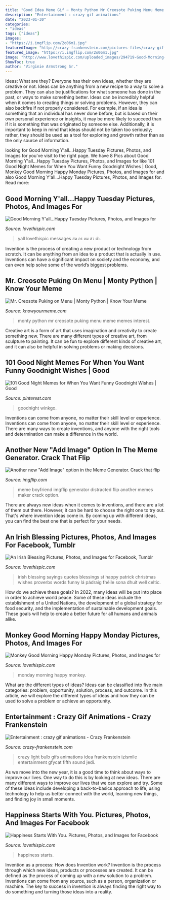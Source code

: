 ```yaml
---
title: "Good Idea Meme Gif ~ Monty Python Mr Creosote Puking Menu Meme Memes Interest"
description: "Entertainment : crazy gif animations"
date: "2023-01-30"
categories:
- "ideas"
tags: ["ideas"]
images:
- "https://i.imgflip.com/2o06m1.jpg"
featuredImage: "http://crazy-frankenstein.com/pictures-files/crazy-gif-animations/jedibulb.gif"
featured_image: "https://i.imgflip.com/2o06m1.jpg"
image: "http://www.lovethispic.com/uploaded_images/294719-Good-Morning-Y-all...happy-Tuesday.jpg"
ShowToc: true
author: "Virginie Armstrong Sr."
---
```



Ideas: What are they?
Everyone has their own ideas, whether they are creative or not. Ideas can be anything from a new recipe to a way to solve a problem. They can also be justifications for what someone has done in the past, or ways to make something better. 
Ideas can be incredibly helpful when it comes to creating things or solving problems. However, they can also backfire if not properly considered. For example, if an idea is something that an individual has never done before, but is based on their own personal experience or insights, it may be more likely to succeed than if it is something that was originated by someone else. Additionally, it is important to keep in mind that ideas should not be taken too seriously; rather, they should be used as a tool for exploring and growth rather than as the only source of information.

	

		
looking for Good Morning Y&#039;all...Happy Tuesday Pictures, Photos, and Images for you've visit to the right page. We have 8 Pics about Good Morning Y&#039;all...Happy Tuesday Pictures, Photos, and Images for like 101 Good Night Memes for When You Want Funny Goodnight Wishes | Good, Monkey Good Morning Happy Monday Pictures, Photos, and Images for and also Good Morning Y&#039;all...Happy Tuesday Pictures, Photos, and Images for. Read more:
		
    
## Good Morning Y&#039;all...Happy Tuesday Pictures, Photos, And Images For

<img loading=lazy src="http://www.lovethispic.com/uploaded_images/294719-Good-Morning-Y-all...happy-Tuesday.jpg" onerror="this.onerror=null;this.src='https://tse1.mm.bing.net/th?id=OIP.KWXyvb5h_UX-R6-pM0xwfgHaHa&amp;pid=15.1';" alt="Good Morning Y&#039;all...Happy Tuesday Pictures, Photos, and Images for">

_Source: lovethispic.com_

>yall lovethispic messages สด อร คม สว คำ. 

	

Invention is the process of creating a new product or technology from scratch. It can be anything from an idea to a product that is actually in use. Inventions can have a significant impact on society and the economy, and can even help solve some of the world’s biggest problems.

    
## Mr. Creosote Puking On Menu | Monty Python | Know Your Meme

<img loading=lazy src="http://i0.kym-cdn.com/photos/images/facebook/000/529/353/ed0.jpg" onerror="this.onerror=null;this.src='https://tse1.mm.bing.net/th?id=OIP.FFYOCpDJmqd6QLqtulVUNwHaEL&amp;pid=15.1';" alt="Mr. Creosote Puking on Menu | Monty Python | Know Your Meme">

_Source: knowyourmeme.com_

>monty python mr creosote puking menu meme memes interest. 

	

Creative art is a form of art that uses imagination and creativity to create something new. There are many different types of creative art, from sculpture to painting. It can be fun to explore different kinds of creative art, and it can also be helpful in solving problems or making decisions.

    
## 101 Good Night Memes For When You Want Funny Goodnight Wishes | Good

<img loading=lazy src="https://i.pinimg.com/736x/e5/d8/ed/e5d8eda450bfef9ed4cdff7ab3c12660.jpg" onerror="this.onerror=null;this.src='https://tse2.mm.bing.net/th?id=OIP.BqCUVtE3kBKIQzF-p8frYgHaLc&amp;pid=15.1';" alt="101 Good Night Memes for When You Want Funny Goodnight Wishes | Good">

_Source: pinterest.com_

>goodnight winkgo. 

	

Inventions can come from anyone, no matter their skill level or experience.
Inventions can come from anyone, no matter their skill level or experience. There are many ways to create inventions, and anyone with the right tools and determination can make a difference in the world.

    
## Another New &quot;Add Image&quot; Option In The Meme Generator. Crack That Flip

<img loading=lazy src="https://i.imgflip.com/2o06m1.jpg" onerror="this.onerror=null;this.src='https://tse4.mm.bing.net/th?id=OIP.CFIa-5a21-nhymVr5y6VYQHaLH&amp;pid=15.1';" alt="Another new &quot;Add Image&quot; option in the Meme Generator. Crack that flip">

_Source: imgflip.com_

>meme boyfriend imgflip generator distracted flip another memes maker crack option. 

	

There are always new ideas when it comes to inventions, and there are a lot of them out there. However, it can be hard to choose the right one to try out. That's where invention ideas come in. By coming up with different ideas, you can find the best one that is perfect for your needs.

    
## An Irish Blessing Pictures, Photos, And Images For Facebook, Tumblr

<img loading=lazy src="https://s-media-cache-ak0.pinimg.com/originals/8c/54/d8/8c54d8e00b7dc6dba241b2dba2a34344.jpg" onerror="this.onerror=null;this.src='https://tse4.mm.bing.net/th?id=OIP.rO4zW4-4eL5Q-HwDU_XdIwHaOk&amp;pid=15.1';" alt="An Irish Blessing Pictures, Photos, and Images for Facebook, Tumblr">

_Source: lovethispic.com_

>irish blessing sayings quotes blessings st happy patrick christmas wishes proverbs words funny lá pádraig fhéile sona dhuit well celtic. 

	

How do we achieve these goals?
In 2022, many ideas will be put into place in order to achieve world peace. Some of these ideas include the establishment of a United Nations, the development of a global strategy for food security, and the implementation of sustainable development goals. These goals will help to create a better future for all humans and animals alike.

    
## Monkey Good Morning Happy Monday Pictures, Photos, And Images For

<img loading=lazy src="http://www.lovethispic.com/uploaded_images/340942-Monkey-Good-Morning-Happy-Monday.jpg" onerror="this.onerror=null;this.src='https://tse4.mm.bing.net/th?id=OIP.ZV3wG2W1gAEoP3oXBhsj_QHaKP&amp;pid=15.1';" alt="Monkey Good Morning Happy Monday Pictures, Photos, and Images for">

_Source: lovethispic.com_

>monday morning happy monkey. 

	

What are the different types of ideas?
Ideas can be classified into five main categories: problem, opportunity, solution, process, and outcome. In this article, we will explore the different types of ideas and how they can be used to solve a problem or achieve an opportunity.

    
## Entertainment : Crazy Gif Animations - Crazy Frankenstein

<img loading=lazy src="http://crazy-frankenstein.com/pictures-files/crazy-gif-animations/jedibulb.gif" onerror="this.onerror=null;this.src='https://tse1.mm.bing.net/th?id=OIP.C_4sZLWGK_SI3wwpRi5E-wHaLH&amp;pid=15.1';" alt="Entertainment : crazy gif animations - Crazy Frankenstein">

_Source: crazy-frankenstein.com_

>crazy light bulb gifs animations idea frankenstein izismile entertainment gfycat fifth sound jedi. 

	

As we move into the new year, it is a good time to think about ways to improve our lives. One way to do this is by looking at new ideas. There are many different ways to improve our lives that we can explore and try. Some of these ideas include developing a back-to-basics approach to life, using technology to help us better connect with the world, learning new things, and finding joy in small moments.

    
## Happiness Starts With You. Pictures, Photos, And Images For Facebook

<img loading=lazy src="http://www.lovethispic.com/uploaded_images/344168-Happiness-Starts-With-You..png" onerror="this.onerror=null;this.src='https://tse4.mm.bing.net/th?id=OIP.5xWEh1l_vuF-hBupx7rjOQHaKF&amp;pid=15.1';" alt="Happiness Starts With You. Pictures, Photos, and Images for Facebook">

_Source: lovethispic.com_

>happiness starts. 

	

Invention as a process: How does Invention work?
Invention is the process through which new ideas, products or processes are created. It can be defined as the process of coming up with a new solution to a problem. Inventions can come from any source, such as a person, organization or machine. The key to success in invention is always finding the right way to do something and turning those ideas into a reality.

